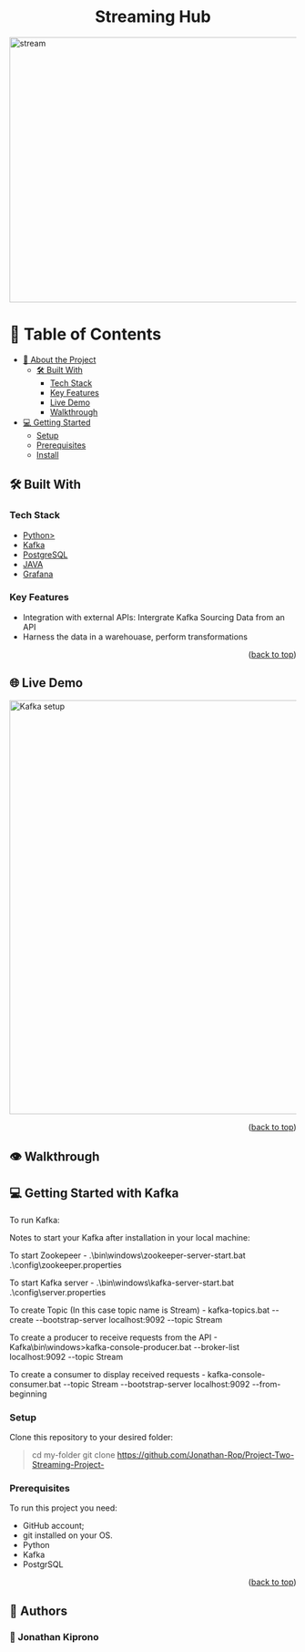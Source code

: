
<a name="readme-top"></a>

# <div align="center"> Streaming Hub</div>

<img width="1346" height="465" alt="stream" src="https://github.com/user-attachments/assets/3cc744e6-2387-4701-a8a5-680963d4e483" />


# 📗 Table of Contents

- [📖 About the Project](#about-project)
  - [🛠 Built With](#built-with)
    - [Tech Stack](#tech-stack)
    - [Key Features](#key-features)
    - [Live Demo](#live-demo)
    - [Walkthrough](#Walkthrough)
- [💻 Getting Started](#getting-started)
  - [Setup](#setup)
  - [Prerequisites](#prerequisites)
  - [Install](#install)



## 🛠 Built With <a name="built-with"></a>

### Tech Stack <a name="tech-stack"></a>

  <ul>
  <li><a href="https://microverse.notion.site/HTML-CSS-Get-a-head-start-275eb85fd34b4416aa06ec635d69cdaf">Python></li>
  <li><a href="https://microverse.notion.site/HTML-CSS-Get-a-head-start-275eb85fd34b4416aa06ec635d69cdaf">Kafka</a></li>
      <li><a href="https://microverse.notion.site/HTML-CSS-Get-a-head-start-275eb85fd34b4416aa06ec635d69cdaf">PostgreSQL</a></li>
      <li><a href="https://microverse.notion.site/HTML-CSS-Get-a-head-start-275eb85fd34b4416aa06ec635d69cdaf">JAVA</a></li>    
      <li><a href="https://react.dev/learn/start-a-new-react-project#create-react-app">Grafana</a></li>

</ul>

###  Key Features <a name="key-features"></a>

-  Integration with external APIs: Intergrate Kafka Sourcing Data from an API
-  Harness the data in a warehouase, perform transformations
  
<p align="right">(<a href="#readme-top">back to top</a>)</p>

## 🌐 Live Demo <a name="#live-demo"></a>

<img width="1366" height="726" alt="Kafka setup" src="https://github.com/user-attachments/assets/0db8799b-4cb7-4dd3-b15e-1906aabe419b" />

<p align="right">(<a href="#readme-top">back to top</a>)</p>

## 👁 Walkthrough <a name="#Walkthrough"></a>


## 💻 Getting Started with Kafka <a name="getting-started"></a>

To run Kafka:

Notes to start your Kafka after installation in your local machine:


To start Zookepeer - .\bin\windows\zookeeper-server-start.bat .\config\zookeeper.properties

To start Kafka server - .\bin\windows\kafka-server-start.bat .\config\server.properties

To create Topic (In this case topic name is Stream) - kafka-topics.bat --create --bootstrap-server localhost:9092 --topic Stream

To create a producer to receive requests from the API - Kafka\bin\windows>kafka-console-producer.bat --broker-list localhost:9092 --topic Stream

To create a consumer to display received requests - kafka-console-consumer.bat --topic Stream --bootstrap-server localhost:9092 --from-beginning

### Setup

Clone this repository to your desired folder:

> cd my-folder
> git clone https://github.com/Jonathan-Rop/Project-Two-Streaming-Project-

### Prerequisites

To run this project you need:

- GitHub account;
- git installed on your OS.
- Python
- Kafka
- PostgrSQL


<p align="right">(<a href="#readme-top">back to top</a>)</p>

## 👥 Authors <a name="authors"></a>

### 👤 Jonathan Kiprono

